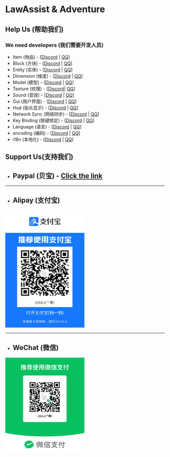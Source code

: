 # LawAssist & Adventure

## Help Us (帮助我们)
### We need developers (我们需要开发人员)
 
- Item (物品) - [[Discord](https://discord.gg/9pPfjJBB) | [QQ](https://qm.qq.com/q/WHGY9FnnuA)]
- Block (方块) - [[Discord](https://discord.gg/9pPfjJBB) | [QQ](https://qm.qq.com/q/WHGY9FnnuA)]
- Entity (实体) - [[Discord](https://discord.gg/9pPfjJBB) | [QQ](https://qm.qq.com/q/WHGY9FnnuA)]
- Dimension (维度) - [[Discord](https://discord.gg/9pPfjJBB) | [QQ](https://qm.qq.com/q/WHGY9FnnuA)]
- Model (模型) - [[Discord](https://discord.gg/9pPfjJBB) | [QQ](https://qm.qq.com/q/WHGY9FnnuA)]
- Texture (纹理) - [[Discord](https://discord.gg/9pPfjJBB)| [QQ](https://qm.qq.com/q/WHGY9FnnuA)]
- Sound (音效) - [[Discord](https://discord.gg/9pPfjJBB) | [QQ](https://qm.qq.com/q/WHGY9FnnuA)]
- Gui (用户界面) - [[Discord](https://discord.gg/9pPfjJBB) | [QQ](https://qm.qq.com/q/WHGY9FnnuA)]
- Hud (抬头显示) - [[Discord](https://discord.gg/9pPfjJBB) | [QQ](https://qm.qq.com/q/WHGY9FnnuA)]
- Network Sync (网络同步) - [[Discord](https://discord.gg/9pPfjJBB) | [QQ](https://qm.qq.com/q/WHGY9FnnuA)]
- Key Binding (按键绑定) - [[Discord](https://discord.gg/9pPfjJBB) | [QQ](https://qm.qq.com/q/WHGY9FnnuA)]
- Language (语言) - [[Discord](https://discord.gg/9pPfjJBB) | [QQ](https://qm.qq.com/q/WHGY9FnnuA)]
- encoding (编码) - [[Discord](https://discord.gg/9pPfjJBB) | [QQ](https://qm.qq.com/q/WHGY9FnnuA)]
- i18n (本地化) - [[Discord](https://discord.gg/9pPfjJBB) | [QQ](https://qm.qq.com/q/WHGY9FnnuA)]



## Support Us(支持我们)
- ## Paypal (贝宝) - [Click the link](https://www.paypal.me/lzimul)

***

- ## Alipay (支付宝)
<div>
    <img src="./support/Alipay.jpg" alt="Alipay" width="250" height="370"/>
</div>

***

- ## WeChat (微信)
<div>
    <img src="./support/WeChat.jpg" alt="WeChat" width="250" height="300"/>
</div>